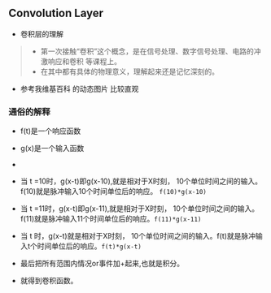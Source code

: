 ## Convolution Layer
- 卷积层的理解
> - 第一次接触“卷积”这个概念，是在信号处理、数字信号处理、电路的冲激响应和卷积 等课程上。
> - 在其中都有具体的物理意义，理解起来还是记忆深刻的。
- 参考我维基百科 的动态图片 比较直观

### 通俗的解释
- f(t)是一个响应函数
- g(x)是一个输入函数
- 
- 当 t =10时，g(x-t)即g(x-10),就是相对于X时刻， 10个单位时间之间的输入。f(10)就是脉冲输入10个时间单位后的响应。  ``f(10)*g(x-10)``

- 当 t =11时，g(x-t)即g(x-11),就是相对于X时刻， 10个单位时间之间的输入。f(11)就是脉冲输入11个时间单位后的响应。``f(11)*g(x-11)``
- 当 t 时，g(x-t)就是相对于X时刻， 10个单位时间之间的输入。f(t)就是脉冲输入t个时间单位后的响应。``f(t)*g(x-t)``
- 最后把所有范围内情况or事件加+起来,也就是积分。
- 就得到卷积函数。
